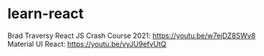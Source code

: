 # learn-react

Brad Traversy React JS Crash Course 2021: https://youtu.be/w7ejDZ8SWv8
Material UI React: https://youtu.be/vyJU9efvUtQ
